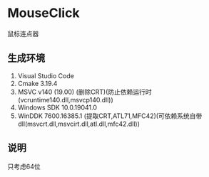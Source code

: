 # MouseClick

鼠标连点器

## 生成环境

1. Visual Studio Code
2. Cmake 3.19.4
3. MSVC v140 (19.00) (删除CRT)(防止依赖运行时(vcruntime140.dll,msvcp140.dll))
4. Windows SDK 10.0.19041.0
5. WinDDK 7600.16385.1 (提取CRT,ATL71,MFC42)(可依赖系统自带dll(msvcrt.dll,msvcirt.dll,atl.dll,mfc42.dll))

## 说明

只考虑64位
